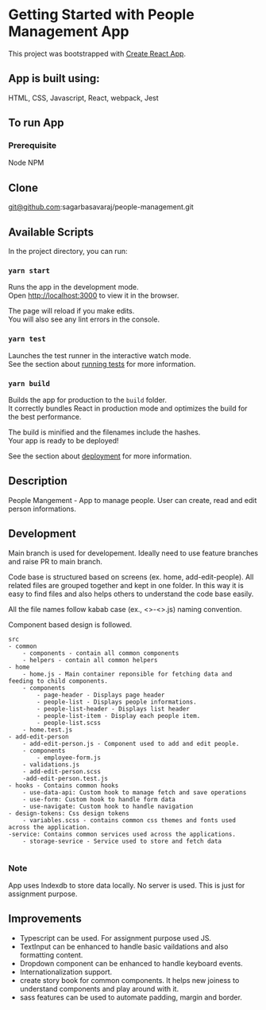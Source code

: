 # Getting Started with People Management App

This project was bootstrapped with [Create React App](https://github.com/facebook/create-react-app).

## App is built using:

HTML,
CSS,
Javascript,
React,
webpack,
Jest

## To run App

### Prerequisite

Node
NPM

## Clone

git@github.com:sagarbasavaraj/people-management.git

## Available Scripts

In the project directory, you can run:

### `yarn start`

Runs the app in the development mode.\
Open [http://localhost:3000](http://localhost:3000) to view it in the browser.

The page will reload if you make edits.\
You will also see any lint errors in the console.

### `yarn test`

Launches the test runner in the interactive watch mode.\
See the section about [running tests](https://facebook.github.io/create-react-app/docs/running-tests) for more information.

### `yarn build`

Builds the app for production to the `build` folder.\
It correctly bundles React in production mode and optimizes the build for the best performance.

The build is minified and the filenames include the hashes.\
Your app is ready to be deployed!

See the section about [deployment](https://facebook.github.io/create-react-app/docs/deployment) for more information.

## Description

People Mangement  - App to manage people. User can create, read and edit person informations.

## Development

Main branch is used for developement. Ideally need to use feature branches and raise PR to main branch.


Code base is structured based on screens (ex. home, add-edit-people). All related files are grouped together and kept in one folder. In this way it is easy to find files and also helps others to understand the code base easily.

All the file names follow kabab case (ex., <>-<>.js) naming convention.

Component based design is followed.
```
src
- common
    - components - contain all common components
    - helpers - contain all common helpers
- home
    - home.js - Main container reponsible for fetching data and feeding to child components.
    - components
        - page-header - Displays page header
        - people-list - Displays people informations.
        - people-list-header - Displays list header
        - people-list-item - Display each people item.
        - people-list.scss
    - home.test.js
- add-edit-person
    - add-edit-person.js - Component used to add and edit people.
    - components
        - employee-form.js
    - validations.js
    - add-edit-person.scss
    -add-edit-person.test.js
- hooks - Contains common hooks
    - use-data-api: Custom hook to manage fetch and save operations
    - use-form: Custom hook to handle form data
    - use-navigate: Custom hook to handle navigation
- design-tokens: Css design tokens
    - variables.scss - contains common css themes and fonts used across the application.
-service: Contains common services used across the applications.
    - storage-sevrice - Service used to store and fetch data
  

```
### Note

App uses Indexdb to store data locally. No server is used. This is just for assignment purpose.

## Improvements
- Typescript can be used. For assignment purpose used JS.
- TextInput can be enhanced to handle basic vaildations and also formatting content.
- Dropdown component can be enhanced to handle keyboard events.
- Internationalization support.
- create story book for common components. It helps new joiness to understand components and play around with it.
- sass features can be used to automate padding, margin and border.